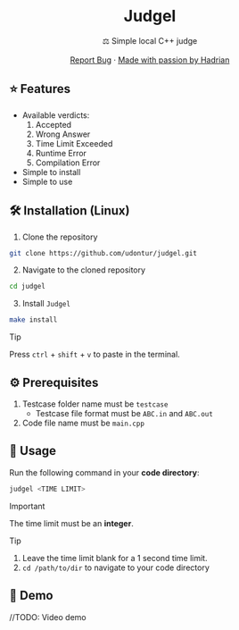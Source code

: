 <br />
<div align="center">
  <h1 align="center">Judgel</h3>
  <p align="center">
    ⚖️ Simple local C++ judge
    <br />
    <br />
    <a href="https://github.com/udontur/judgel/issues/new">Report Bug</a>
    ·
    <a href="https://hadrianlau.com">Made with passion by Hadrian</a>
  </p>
</div>

## ⭐ Features
- Available verdicts:
  1. Accepted
  2. Wrong Answer
  3. Time Limit Exceeded
  4. Runtime Error
  5. Compilation Error
- Simple to install
- Simple to use

## 🛠️ Installation (Linux)
1. Clone the repository
```sh
git clone https://github.com/udontur/judgel.git
```
2. Navigate to the cloned repository
```sh
cd judgel
```
3. Install ```Judgel```
```sh
make install
```
> [!TIP]
> Press ```ctrl``` + ```shift``` + ```v``` to paste in the terminal.

## ⚙️ Prerequisites
1. Testcase folder name must be ```testcase```
	- Testcase file format must be ```ABC.in``` and ```ABC.out```
2. Code file name must be ```main.cpp```
## 🔧 Usage
Run the following command in your **code directory**:
```sh
judgel <TIME LIMIT>
```
> [!IMPORTANT]
> The time limit must be an **integer**.

> [!TIP]
> 1. Leave the time limit blank for a 1 second time limit.
> 2. ```cd /path/to/dir``` to navigate to your code directory

## 💾 Demo
//TODO: Video demo
